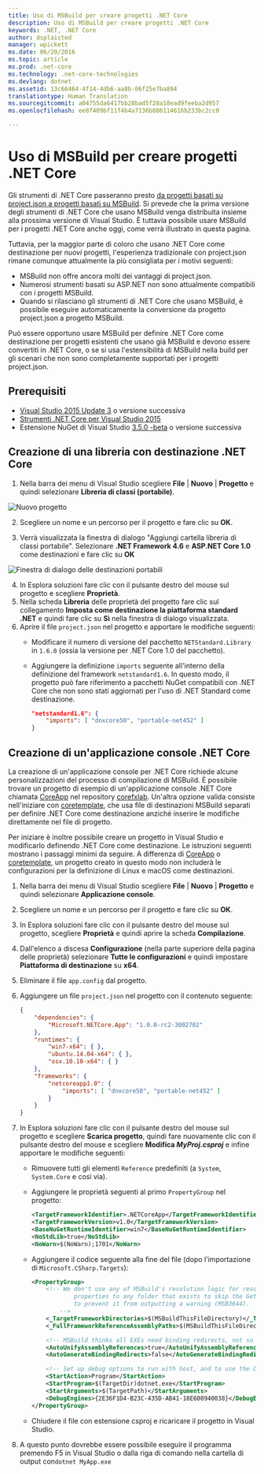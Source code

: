 ```yaml
---
title: Uso di MSBuild per creare progetti .NET Core
description: Uso di MSBuild per creare progetti .NET Core
keywords: .NET, .NET Core
author: dsplaisted
manager: wpickett
ms.date: 06/20/2016
ms.topic: article
ms.prod: .net-core
ms.technology: .net-core-technologies
ms.devlang: dotnet
ms.assetid: 13c66464-4f14-4db6-aa8b-06f25e7ba894
translationtype: Human Translation
ms.sourcegitcommit: a04755da6417bb28bad5f28a18ead9feeba2d957
ms.openlocfilehash: ee8f409bf11f4b4a7136b886114616b233bc2cc0

---
```


# <a name="using-msbuild-to-build-net-core-projects"></a>Uso di MSBuild per creare progetti .NET Core

Gli strumenti di .NET Core passeranno presto [da progetti basati su project.json a progetti basati su MSBuild](https://blogs.msdn.microsoft.com/dotnet/2016/05/23/changes-to-project-json/).
Si prevede che la prima versione degli strumenti di .NET Core che usano MSBuild venga distribuita insieme alla prossima versione di Visual Studio.  È tuttavia possibile usare MSBuild per i progetti .NET Core anche oggi, come verrà illustrato in questa pagina.

Tuttavia, per la maggior parte di coloro che usano .NET Core come destinazione per *nuovi* progetti, l'esperienza tradizionale con project.json rimane comunque attualmente la più consigliata per i motivi seguenti:

- MSBuild non offre ancora molti dei vantaggi di project.json.
- Numerosi strumenti basati su ASP.NET non sono attualmente compatibili con i progetti MSBuild.
- Quando si rilasciano gli strumenti di .NET Core che usano MSBuild, è possibile eseguire automaticamente la conversione da progetto project.json a progetto MSBuild. 

Può essere opportuno usare MSBuild per definire .NET Core come destinazione per progetti esistenti che usano già MSBuild e devono essere convertiti in .NET Core, o se si usa l'estensibilità di MSBuild nella build per gli scenari che non sono completamente supportati per i progetti project.json.

## <a name="prerequisites"></a>Prerequisiti

- [Visual Studio 2015 Update 3](https://www.visualstudio.com/en-us/news/releasenotes/vs2015-update3-vs) o versione successiva
- [Strumenti .NET Core per Visual Studio 2015](https://www.visualstudio.com/downloads/download-visual-studio-vs)
- Estensione NuGet di Visual Studio [3.5.0 -beta](https://dist.nuget.org/visualstudio-2015-vsix/v3.5.0-beta/NuGet.Tools.vsix) o versione successiva

## <a name="creating-a-library-targeting-net-core"></a>Creazione di una libreria con destinazione .NET Core

1. Nella barra dei menu di Visual Studio scegliere **File** | **Nuovo** | **Progetto** e quindi selezionare **Libreria di classi (portabile)**.

  ![Nuovo progetto](./media/target-dotnetcore-with-msbuild/new-project-dialog-class-library-portable.png)

2. Scegliere un nome e un percorso per il progetto e fare clic su **OK**.

3. Verrà visualizzata la finestra di dialogo "Aggiungi cartella libreria di classi portabile".  Selezionare **.NET Framework 4.6** e **ASP.NET Core 1.0** come destinazioni e fare clic su **OK**

  ![Finestra di dialogo delle destinazioni portabili](./media/target-dotnetcore-with-msbuild/pcl-targets-dialog-net46-aspnetcore10.png)

4. In Esplora soluzioni fare clic con il pulsante destro del mouse sul progetto e scegliere **Proprietà**.
5. Nella scheda **Libreria** delle proprietà del progetto fare clic sul collegamento **Imposta come destinazione la piattaforma standard .NET** e quindi fare clic su **Sì** nella finestra di dialogo visualizzata.
6. Aprire il file `project.json` nel progetto e apportare le modifiche seguenti:
    - Modificare il numero di versione del pacchetto `NETStandard.Library` in `1.6.0` (ossia la versione per .NET Core 1.0 del pacchetto).
    - Aggiungere la definizione `imports` seguente all'interno della definizione del framework `netstandard1.6`.  In questo modo, il progetto può fare riferimento a pacchetti NuGet compatibili con .NET Core che non sono stati aggiornati per l'uso di .NET Standard come destinazione.

        ```json
        "netstandard1.6": {
            "imports": [ "dnxcore50", "portable-net452" ]
        }
        ```

## <a name="creating-a-net-core-console-application"></a>Creazione di un'applicazione console .NET Core
La creazione di un'applicazione console per .NET Core richiede alcune personalizzazioni del processo di compilazione di MSBuild.  È possibile trovare un progetto di esempio di un'applicazione console .NET Core chiamata [CoreApp](https://github.com/dotnet/corefxlab/tree/master/samples/NetCoreSample/CoreApp) nel repository [corefxlab](https://github.com/dotnet/corefxlab).  Un'altra opzione valida consiste nell'iniziare con [coretemplate](https://github.com/mellinoe/coretemplate), che usa file di destinazioni MSBuild separati per definire .NET Core come destinazione anziché inserire le modifiche direttamente nel file di progetto.  

Per iniziare è inoltre possibile creare un progetto in Visual Studio e modificarlo definendo .NET Core come destinazione.  Le istruzioni seguenti mostrano i passaggi minimi da seguire.  A differenza di [CoreApp](https://github.com/dotnet/corefxlab/tree/master/samples/NetCoreSample/CoreApp) o [coretemplate](https://github.com/mellinoe/coretemplate), un progetto creato in questo modo non includerà le configurazioni per la definizione di Linux e macOS come destinazioni.

1. Nella barra dei menu di Visual Studio scegliere **File** | **Nuovo** | **Progetto** e quindi selezionare **Applicazione console**.
2. Scegliere un nome e un percorso per il progetto e fare clic su **OK**.
3. In Esplora soluzioni fare clic con il pulsante destro del mouse sul progetto, scegliere **Proprietà** e quindi aprire la scheda **Compilazione**.
4. Dall'elenco a discesa **Configurazione** (nella parte superiore della pagina delle proprietà) selezionare **Tutte le configurazioni** e quindi impostare **Piattaforma di destinazione** su **x64**.
5. Eliminare il file `app.config` dal progetto.
6. Aggiungere un file `project.json` nel progetto con il contenuto seguente:

    ```json
    {
        "dependencies": {
            "Microsoft.NETCore.App": "1.0.0-rc2-3002702"
        },
        "runtimes": {
            "win7-x64": { },
            "ubuntu.14.04-x64": { },
            "osx.10.10-x64": { }
        },
        "frameworks": {
            "netcoreapp1.0": {
                "imports": [ "dnxcore50", "portable-net452" ]
            }
        }
    }
    ```

7. In Esplora soluzioni fare clic con il pulsante destro del mouse sul progetto e scegliere **Scarica progetto**, quindi fare nuovamente clic con il pulsante destro del mouse e scegliere **Modifica _MyProj.csproj_** e infine apportare le modifiche seguenti:
    - Rimuovere tutti gli elementi `Reference` predefiniti (a `System`, `System.Core` e così via).
    - Aggiungere le proprietà seguenti al primo `PropertyGroup` nel progetto:

        ```xml
        <TargetFrameworkIdentifier>.NETCoreApp</TargetFrameworkIdentifier>
        <TargetFrameworkVersion>v1.0</TargetFrameworkVersion>
        <BaseNuGetRuntimeIdentifier>win7</BaseNuGetRuntimeIdentifier>
        <NoStdLib>true</NoStdLib>
        <NoWarn>$(NoWarn);1701</NoWarn>
        ```

    - Aggiungere il codice seguente alla fine del file (dopo l'importazione di `Microsoft.CSharp.Targets`):

        ```xml
        <PropertyGroup>
            <!-- We don't use any of MSBuild's resolution logic for resolving the framework, so just set these two
                    properties to any folder that exists to skip the GetReferenceAssemblyPaths task (not target) and
                    to prevent it from outputting a warning (MSB3644).
                -->
            <_TargetFrameworkDirectories>$(MSBuildThisFileDirectory)</_TargetFrameworkDirectories>
            <_FullFrameworkReferenceAssemblyPaths>$(MSBuildThisFileDirectory)</_FullFrameworkReferenceAssemblyPaths>

            <!-- MSBuild thinks all EXEs need binding redirects, not so for CoreCLR! -->
            <AutoUnifyAssemblyReferences>true</AutoUnifyAssemblyReferences>
            <AutoGenerateBindingRedirects>false</AutoGenerateBindingRedirects>

            <!-- Set up debug options to run with host, and to use the CoreCLR debug engine -->
            <StartAction>Program</StartAction>
            <StartProgram>$(TargetDir)dotnet.exe</StartProgram>
            <StartArguments>$(TargetPath)</StartArguments>
            <DebugEngines>{2E36F1D4-B23C-435D-AB41-18E608940038}</DebugEngines>
        </PropertyGroup>
        ```

    - Chiudere il file con estensione csproj e ricaricare il progetto in Visual Studio.

8. A questo punto dovrebbe essere possibile eseguire il programma premendo F5 in Visual Studio o dalla riga di comando nella cartella di output con`dotnet MyApp.exe` 



<!--HONumber=Nov16_HO3-->


